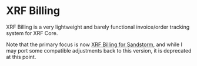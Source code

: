 # XRF Billing

XRF Billing is a very lightweight and barely functional invoice/order tracking system for XRF Core.

Note that the primary focus is now [XRF Billing for Sandstorm](https://github.com/ocdtrekkie/xrf_billing_sandstorm), and while I may port some compatible adjustments back to this version, it is deprecated at this point.
